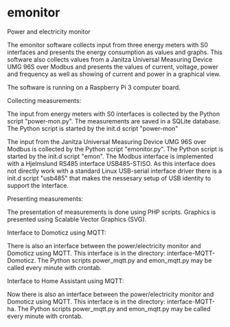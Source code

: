 # emonitor
Power and electricity monitor

The emonitor software collects input from three energy meters with S0 interfaces and presents the energy consumption as values and graphs. This software also collects values from a Janitza  Universal Measuring Device UMG 96S over Modbus and presents the values of current, voltage, power and frequency as well as showing of current and power in a graphical view.

The software is running on a Raspberry Pi 3 computer board.

Collecting measurements:

The input from energy meters with S0 interfaces is collected by the Python script "power-mon.py". The measurements are saved in a SQLite database. The Python script is started by the init.d script "power-mon"

The input from the Janitza  Universal Measuring Device UMG 96S over Modbus is collected by the Python script "emonitor.py". The Python script is started by the init.d script "emon". The Modbus interface is implemented with a Hjelmslund RS485 interface USB485-STISO. As this interface does not directly work with a standard Linux USB-serial interface driver there is a init.d script "usb485" that makes the nessesary setup of USB identity to support the interface.

Presenting measurements:

The presentation of measurements is done using PHP scripts. Graphics is presented using Scalable Vector Graphics (SVG).

Interface to Domoticz using MQTT:

There is also an interface between the power/electricity monitor and Domoticz using MQTT.
This interface is in the directory: interface-MQTT-Domoticz.
The Python scripts power_mqtt.py and emon_mqtt.py may be called every minute with crontab.

Interface to Home Assistant using MQTT:

Now there is also an interface between the power/electricity monitor and Domoticz using MQTT.
This interface is in the directory: interface-MQTT-ha.
The Python scripts power_mqtt.py and emon_mqtt.py may be called every minute with crontab.
